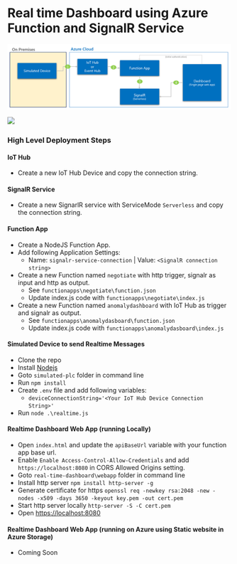 # Real time Dashboard using Azure Function and SignalR Service

![Architecture](../img/rt-architecture.png)

![](../img/rt-dashboard.gif)

### High Level Deployment Steps

#### IoT Hub
- Create a new IoT Hub Device and copy the connection string.

#### SignalR Service
- Create a new SignarlR service with ServiceMode `Serverless` and copy the connection string.

#### Function App
- Create a NodeJS Function App.
- Add following Application Settings:
    - Name: `signalr-service-connection` | Value: `<SignalR connection string>`
- Create a new Function named `negotiate` with http trigger, signalr as input and http as output.
    - See `functionapps\negotiate\function.json`
    - Update index.js code with `functionapps\negotiate\index.js`
- Create a new Function named `anomalydashboard` with IoT Hub as trigger and signalr as output. 
    - See `functionapps\anomalydasboard\function.json`
    - Update index.js code with `functionapps\anomalydasboard\index.js`

#### Simulated Device to send Realtime Messages
- Clone the repo
- Install [Nodejs](https://nodejs.org/en/)
- Goto `simulated-plc` folder in command line
- Run `npm install`
- Create `.env` file and add following variables:
    - `deviceConnectionString='<Your IoT Hub Device Connection String>'`
- Run `node .\realtime.js`

#### Realtime Dashboard Web App (running Locally)

- Open `index.html` and update the `apiBaseUrl` variable with your function app base url.
- Enable `Enable Access-Control-Allow-Credentials` and add `https://localhost:8080` in CORS Allowed Origins setting.
- Goto `real-time-dashboard\webapp` folder in command line
- Install http server `npm install http-server -g`
- Generate certificate for https `openssl req -newkey rsa:2048 -new -nodes -x509 -days 3650 -keyout key.pem -out cert.pem`
- Start http server locally `http-server -S -C cert.pem`
- Open [https://localhost:8080](https://localhost:8080)

#### Realtime Dashboard Web App (running on Azure using Static website in Azure Storage)

- Coming Soon


